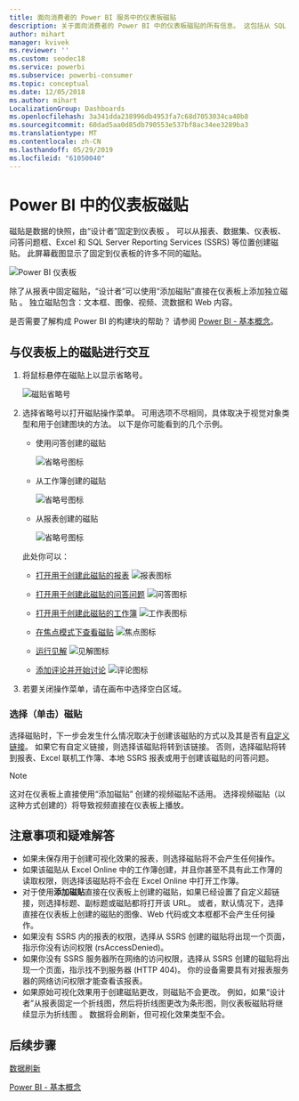 ```yaml
---
title: 面向消费者的 Power BI 服务中的仪表板磁贴
description: 关于面向消费者的 Power BI 中的仪表板磁贴的所有信息。 这包括从 SQL Server Reporting Services (SSRS) 创建的磁贴。
author: mihart
manager: kvivek
ms.reviewer: ''
ms.custom: seodec18
ms.service: powerbi
ms.subservice: powerbi-consumer
ms.topic: conceptual
ms.date: 12/05/2018
ms.author: mihart
LocalizationGroup: Dashboards
ms.openlocfilehash: 3a341dda238996db4953fa7c68d7053034ca40b8
ms.sourcegitcommit: 60dad5aa0d85db790553e537bf8ac34ee3289ba3
ms.translationtype: MT
ms.contentlocale: zh-CN
ms.lasthandoff: 05/29/2019
ms.locfileid: "61050040"
---
```

# <a name="dashboard-tiles-in-power-bi"></a>Power BI 中的仪表板磁贴
磁贴是数据的快照，由“设计者”固定到仪表板  。 可以从报表、数据集、仪表板、问答问题框、Excel 和 SQL Server Reporting Services (SSRS) 等位置创建磁贴。  此屏幕截图显示了固定到仪表板的许多不同的磁贴。

![Power BI 仪表板](./media/end-user-tiles/power-bi-dashboard.png)


除了从报表中固定磁贴，“设计者”可以使用“添加磁贴”直接在仪表板上添加独立磁贴   。 独立磁贴包含：文本框、图像、视频、流数据和 Web 内容。

是否需要了解构成 Power BI 的构建块的帮助？  请参阅 [Power BI - 基本概念](end-user-basic-concepts.md)。


## <a name="interacting-with-tiles-on-a-dashboard"></a>与仪表板上的磁贴进行交互

1. 将鼠标悬停在磁贴上以显示省略号。
   
    ![磁贴省略号](./media/end-user-tiles/ellipses_new.png)
2. 选择省略号以打开磁贴操作菜单。 可用选项不尽相同，具体取决于视觉对象类型和用于创建图块的方法。 以下是你可能看到的几个示例。

    - 使用问答创建的磁贴
   
        ![省略号图标](./media/end-user-tiles/power-bi-menu1.png)

    - 从工作簿创建的磁贴
   
        ![省略号图标](./media/end-user-tiles/power-bi-menu2.png)

    - 从报表创建的磁贴
   
        ![省略号图标](./media/end-user-tiles/power-bi-menu3.png)
   
    此处你可以：
   
   * [打开用于创建此磁贴的报表](end-user-reports.md) ![报表图标](./media/end-user-tiles/chart-icon.jpg)  
   
   * [打开用于创建此磁贴的问答问题](end-user-reports.md) ![问答图标](./media/end-user-tiles/qna-icon.png)  
   

   * [打开用于创建此磁贴的工作簿](end-user-reports.md) ![工作表图标](./media/end-user-tiles/power-bi-open-worksheet.png)  
    * [在焦点模式下查看磁贴](end-user-focus.md) ![焦点图标](./media/end-user-tiles/fullscreen-icon.jpg)  
     * [运行见解](end-user-insights.md) ![见解图标](./media/end-user-tiles/power-bi-insights.png)
    * [添加评论并开始讨论](end-user-comment.md) ![评论图标](./media/end-user-tiles/comment-icons.png)

3. 若要关闭操作菜单，请在画布中选择空白区域。

### <a name="select-click-a-tile"></a>选择（单击）磁贴
选择磁贴时，下一步会发生什么情况取决于创建该磁贴的方式以及其是否有[自定义链接](../service-dashboard-edit-tile.md)。 如果它有自定义链接，则选择该磁贴将转到该链接。 否则，选择磁贴将转到报表、Excel 联机工作簿、本地 SSRS 报表或用于创建该磁贴的问答问题。

> [!NOTE]
> 这对在仪表板上直接使用“添加磁贴”  创建的视频磁贴不适用。 选择视频磁贴（以这种方式创建的）将导致视频直接在仪表板上播放。   
> 
> 

## <a name="considerations-and-troubleshooting"></a>注意事项和疑难解答
* 如果未保存用于创建可视化效果的报表，则选择磁贴将不会产生任何操作。
* 如果该磁贴从 Excel Online 中的工作簿创建，并且你甚至不具有此工作薄的读取权限，则选择该磁贴将不会在 Excel Online 中打开工作簿。
* 对于使用**添加磁贴**直接在仪表板上创建的磁贴，如果已经设置了自定义超链接，则选择标题、副标题或磁贴都将打开该 URL。  或者，默认情况下，选择直接在仪表板上创建的磁贴的图像、Web 代码或文本框都不会产生任何操作。
* 如果没有 SSRS 内的报表的权限，选择从 SSRS 创建的磁贴将出现一个页面，指示你没有访问权限 (rsAccessDenied)。
* 如果你没有 SSRS 服务器所在网络的访问权限，选择从 SSRS 创建的磁贴将出现一个页面，指示找不到服务器 (HTTP 404)。 你的设备需要具有对报表服务器的网络访问权限才能查看该报表。
* 如果原始可视化效果用于创建磁贴更改，则磁贴不会更改。  例如，如果“设计者”从报表固定一个折线图，然后将折线图更改为条形图，则仪表板磁贴将继续显示为折线图  。 数据将会刷新，但可视化效果类型不会。

## <a name="next-steps"></a>后续步骤
[数据刷新](../refresh-data.md)

[Power BI - 基本概念](end-user-basic-concepts.md)
